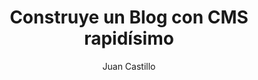 ---
img: https://images.unsplash.com/photo-1601212085833-34bad8c2d778?ixlib=rb-4.0.3&ixid=MnwxMjA3fDB8MHxwaG90by1wYWdlfHx8fGVufDB8fHx8&auto=format&fit=crop&w=870&q=80
title: Construye un Blog con CMS rapidísimo
author: Juan Castillo
description: Te cuento cómo construimos el blog en el que lees este artículo sin un peso y en dos semanas
society: Computer
type: Blog
publishDate: 16 May 2022
layout: ../../../layouts/BlogPost.astro
# authorURL:
---